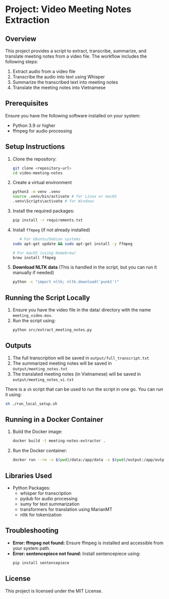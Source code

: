 # Project: Video Meeting Notes Extraction

## Overview

This project provides a script to extract, transcribe, summarize, and translate meeting notes from a video file. The workflow includes the following steps:

1. Extract audio from a video file
2. Transcribe the audio into text using Whisper
3. Summarize the transcribed text into meeting notes
4. Translate the meeting notes into Vietnamese


## Prerequisites

Ensure you have the following software installed on your system:

* Python 3.9 or higher
* ffmpeg for audio processing

## Setup Instructions

1. Clone the repository:

   ```bash
   git clone <repository-url>
   cd video-meeting-notes
   ```
2. Create a virtual environment

   ```bash
   python3 -m venv .venv
   source .venv/bin/activate # for Linux or macOS
   .venv\Scripts\activate # for Windows
   ```
3. Install the required packages:

   ```bash
   pip install -r requirements.txt
   ```
4. Install `ffmpeg` (if not already installed)

   ```bash
      # For Ubuntu/Debian systems
   sudo apt-get update && sudo apt-get install -y ffmpeg

   # For macOS (using Homebrew)
   brew install ffmpeg
   ```
5. **Download NLTK data** (This is handled in the script, but you can run it manually if needed)

   ```bash
   python -c "import nltk; nltk.download('punkt')"
   ```
## Running the Script Locally

1. Ensure you have the video file in the data/ directory with the name `meeting_video.mov`.
2. Run the script using:
   ```bash
   python src/extract_meeting_notes.py
   ```

## Outputs

1. The full transcription will be saved in `output/full_transcript.txt`
2. The summarized meeting notes will be saved in o`utput/meeting_notes.txt`
3. The translated meeting notes (in Vietnamese) will be saved in `output/meeting_notes_vi.txt`

There is a `sh` script that can be used to run the script in one go. You can run it using:

```bash
sh ./run_local_setup.sh
```

## Running in a Docker Container

1. Build the Docker image:

   ```bash
   docker build -t meeting-notes-extractor .
   ```
2. Run the Docker container:

   ```bash
   docker run --rm -v $(pwd)/data:/app/data -v $(pwd)/output:/app/output meeting-notes-extractor
   ```

## Libraries Used

* Python Packages:
  * whisper for transcription
  * pydub for audio processing
  * sumy for text summarization
  * transformers for translation using MarianMT
  * nltk for tokenization

## Troubleshooting

* **Error: ffmpeg not found:** Ensure ffmpeg is installed and accessible from your system path.
* **Error: sentencepiece not found:** Install sentencepiece using:
   ```bash
   pip install sentencepiece
   ```

## License

This project is licensed under the MIT License.